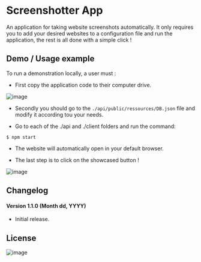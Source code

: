 # Screenshotter App #

An application for taking website screenshots automatically. It only requires you to add your desired websites to a configuration file and run the application, the rest is all done with a simple click ! 

## Demo / Usage example ##
To run a demonstration locally, a user must :

- First copy the application code to their computer drive.

![image](https://user-images.githubusercontent.com/44438283/127774214-43ba782e-4f75-4d0d-b99c-0f3c4a7c5fef.png)

- Secondly you should go to the ```./api/public/ressources/DB.json``` file and modify it according tou your needs.


- Go to each of the ./api and ./client folders and run the command:

```
$ npm start
```

- The website will automatically open in your default browser. 

- The last step is to click on the showcased button !

![image](https://user-images.githubusercontent.com/44438283/127774302-37a6a4ff-6f62-4355-afcf-dc7a001d402b.png)

## Changelog ##
#### Version 1.1.0 (Month dd, YYYY) ####
- Initial release.

## License ##
![image](https://user-images.githubusercontent.com/44438283/127773975-dc2f76f5-3e28-4487-bd6d-8c8ac8049b76.png)
